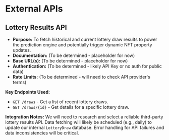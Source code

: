 # External APIs

## Lottery Results API

-   **Purpose:** To fetch historical and current lottery draw results to power the prediction engine and potentially trigger dynamic NFT property updates.
-   **Documentation:** (To be determined - placeholder for now)
-   **Base URL(s):** (To be determined - placeholder for now)
-   **Authentication:** (To be determined - likely API Key or no auth for public data)
-   **Rate Limits:** (To be determined - will need to check API provider's terms)

**Key Endpoints Used:**
-   `GET /draws` - Get a list of recent lottery draws.
-   `GET /draws/{id}` - Get details for a specific lottery draw.

**Integration Notes:** We will need to research and select a reliable third-party lottery results API. Data fetching will likely be scheduled (e.g., daily) to update our internal `LotteryDraw` database. Error handling for API failures and data inconsistencies will be critical.
